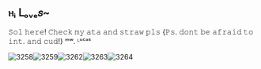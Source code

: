 ## ⲏᵢ Լₒᵥₑ𝑠~
𝚂𝚘𝚕 𝚑𝚎𝚛𝚎! 𝙲𝚑𝚎𝚌𝚔 𝚖𝚢 𝚊𝚝𝚊 𝚊𝚗𝚍 𝚜𝚝𝚛𝚊𝚠 𝚙𝚕𝚜 {𝙿𝚜. 𝚍𝚘𝚗𝚝 𝚋𝚎 𝚊𝚏𝚛𝚊𝚒𝚍 𝚝𝚘 𝚒𝚗𝚝. 𝚊𝚗𝚍 𝚌𝚞𝚍!} ᵐʷ. ᴸᵘᶜᵃˢ

  ![3258](https://github.com/user-attachments/assets/96708fa1-dcfa-4d76-8e1a-0ceac6b58a1d)![3259](https://github.com/user-attachments/assets/fc85df30-4d1c-410b-8964-aab009d69bff)![3262](https://github.com/user-attachments/assets/fb05d3a9-7b0e-4af0-bbcf-3c3837ccd869)![3263](https://github.com/user-attachments/assets/3eec7134-0494-4130-88b2-3fc67d15ad94)![3264](https://github.com/user-attachments/assets/638cf7e7-32da-43d7-95a0-3c05a1c7c253)








